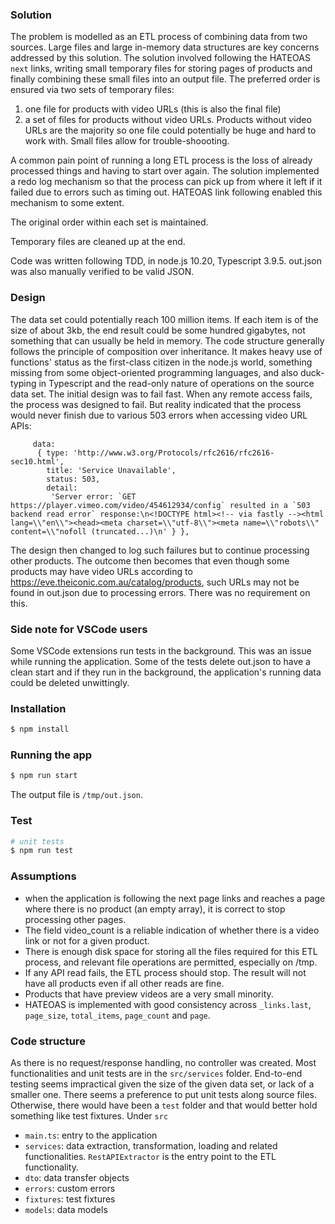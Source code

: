 ### Solution
The problem is modelled as an ETL process of combining data from two sources. Large files and large in-memory data structures are key concerns addressed by this solution. 
The solution involved following the HATEOAS `next` links, writing small temporary files for storing pages of products and finally combining these small files into an output file. The preferred order is ensured via two sets of temporary files:
1. one file for products with video URLs (this is also the final file)
2. a set of files for products without video URLs. Products without video URLs are the majority so one file could potentially be huge and hard to work with. Small files allow for trouble-shoooting. 

A common pain point of running a long ETL process is the loss of already processed things and having to start over again. The solution implemented a redo log mechanism so that the process can pick up from where it left if it failed due to errors such as timing out. HATEOAS link following enabled this mechanism to some extent. 

The original order within each set is maintained. 

Temporary files are cleaned up at the end. 

Code was written following TDD, in node.js 10.20, Typescript 3.9.5. out.json was also manually verified to be valid JSON. 


### Design
The data set could potentially reach 100 million items. If each item is of the size of about 3kb, the end result could be some hundred gigabytes, not something that can usually be held in memory. 
The code structure generally follows the principle of composition over inheritance. It makes heavy use of functions' status as the first-class citizen in the node.js world, something missing from some object-oriented programming languages, and also duck-typing in Typescript and the read-only nature of operations on the source data set. 
The initial design was to fail fast. When any remote access fails, the process was designed to fail. But reality indicated that the process would never finish due to various 503 errors when accessing video URL APIs: 
```
     data:
      { type: 'http://www.w3.org/Protocols/rfc2616/rfc2616-sec10.html',
        title: 'Service Unavailable',
        status: 503,
        detail:
         'Server error: `GET https://player.vimeo.com/video/454612934/config` resulted in a `503 backend read error` response:\n<!DOCTYPE html><!-- via fastly --><html lang=\\"en\\"><head><meta charset=\\"utf-8\\"><meta name=\\"robots\\" content=\\"nofoll (truncated...)\n' } },
```
The design then changed to log such failures but to continue processing other products. The outcome then becomes that even though some products may have video URLs according to https://eve.theiconic.com.au/catalog/products, such URLs may not be found in out.json due to processing errors. There was no requirement on this.


### Side note for VSCode users 
Some VSCode extensions run tests in the background. This was an issue while running the application. Some of the tests delete out.json to have a clean start and if they run in the background, the application's running data could be deleted unwittingly. 


### Installation

```bash
$ npm install
```

### Running the app

```bash
$ npm run start
```

The output file is `/tmp/out.json`. 

### Test

```bash
# unit tests
$ npm run test
```


### Assumptions
- when the application is following the next page links and reaches a page where there is no product (an empty array), it is correct to stop processing other pages. 
- The field video_count is a reliable indication of whether there is a video link or not for a given product. 
- There is enough disk space for storing all the files required for this ETL process, and relevant file operations are permitted, especially on /tmp. 
- If any API read fails, the ETL process should stop. The result will not have all products even if all other reads are fine. 
- Products that have preview videos are a very small minority. 
- HATEOAS is implemented with good consistency across `_links.last`, `page_size`, `total_items`, `page_count` and `page`.


### Code structure
As there is no request/response handling, no controller was created. Most functionalities and unit tests are in the `src/services` folder. End-to-end testing seems impractical given the size of the given data set, or lack of a smaller one. There seems a preference to put unit tests along source files. Otherwise, there would have been a `test` folder and that would better hold something like test fixtures. 
Under `src`
- `main.ts`: entry to the application
- `services`: data extraction, transformation, loading and related functionalities. `RestAPIExtractor` is the entry point to the ETL functionality. 
- `dto`: data transfer objects
- `errors`: custom errors
- `fixtures`: test fixtures
- `models`: data models


